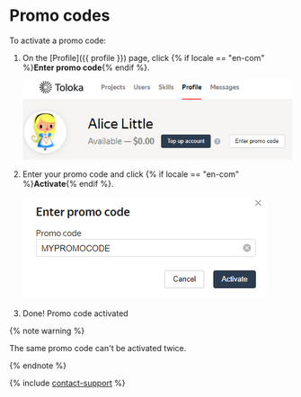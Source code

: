 # Promo codes

To activate a promo code:

1. On the [Profile]({{ profile }}) page, click {% if locale == "en-com" %}**Enter promo code**{% endif %}.

    ![](../_images/promocodes/find-promocode.png)

1. Enter your promo code and click {% if locale == "en-com" %}**Activate**{% endif %}.

    ![](../_images/promocodes/enter-promocode.png)

1. Done! Promo code activated

{% note warning %}

The same promo code can't be activated twice.

{% endnote %}

{% include [contact-support](../_includes/contact-support-help.md) %}